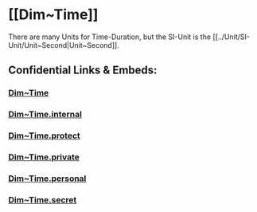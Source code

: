 ﻿
# [[Dim~Time]]   

There are many Units for Time-Duration, 
but the SI-Unit is the [[../Unit/SI-Unit/Unit~Second|Unit~Second]].    



## Confidential Links & Embeds: 

### [Dim~Time](/_public/Dimension/Dim~Time.md) 

### [Dim~Time.internal](/_internal/Dimension/Dim~Time.internal.md) 

### [Dim~Time.protect](/_protect/Dimension/Dim~Time.protect.md) 

### [Dim~Time.private](/_private/Dimension/Dim~Time.private.md) 

### [Dim~Time.personal](/_personal/Dimension/Dim~Time.personal.md) 

### [Dim~Time.secret](/_secret/Dimension/Dim~Time.secret.md) 
